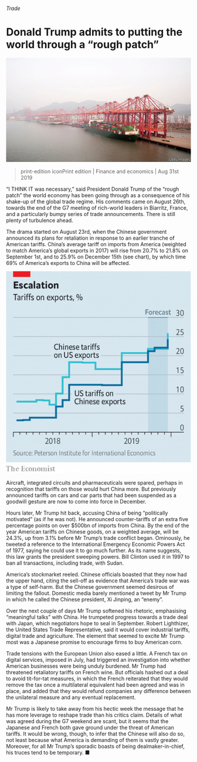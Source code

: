 ###### Trade

# Donald Trump admits to putting the world through a “rough patch” 

![image](images/20190831_FNP501.jpg) 

> print-edition iconPrint edition | Finance and economics | Aug 31st 2019 

“I THINK IT was necessary,” said President Donald Trump of the “rough patch” the world economy has been going through as a consequence of his shake-up of the global trade regime. His comments came on August 26th, towards the end of the G7 meeting of rich-world leaders in Biarritz, France, and a particularly bumpy series of trade announcements. There is still plenty of turbulence ahead. 

The drama started on August 23rd, when the Chinese government announced its plans for retaliation in response to an earlier tranche of American tariffs. China’s average tariff on imports from America (weighted to match America’s global exports in 2017) will rise from 20.7% to 21.8% on September 1st, and to 25.9% on December 15th (see chart), by which time 69% of America’s exports to China will be affected. 

![image](images/20190831_FNC659.png) 

Aircraft, integrated circuits and pharmaceuticals were spared, perhaps in recognition that tariffs on those would hurt China more. But previously announced tariffs on cars and car parts that had been suspended as a goodwill gesture are now to come into force in December. 

Hours later, Mr Trump hit back, accusing China of being “politically motivated” (as if he was not). He announced counter-tariffs of an extra five percentage points on over $500bn of imports from China. By the end of the year American tariffs on Chinese goods, on a weighted average, will be 24.3%, up from 3.1% before Mr Trump’s trade conflict began. Ominously, he tweeted a reference to the International Emergency Economic Powers Act of 1977, saying he could use it to go much further. As its name suggests, this law grants the president sweeping powers. Bill Clinton used it in 1997 to ban all transactions, including trade, with Sudan. 

America’s stockmarket reeled. Chinese officials boasted that they now had the upper hand, citing the sell-off as evidence that America’s trade war was a type of self-harm. But the Chinese government seemed desirous of limiting the fallout. Domestic media barely mentioned a tweet by Mr Trump in which he called the Chinese president, Xi Jinping, an “enemy”. 

Over the next couple of days Mr Trump softened his rhetoric, emphasising “meaningful talks” with China. He trumpeted progress towards a trade deal with Japan, which negotiators hope to seal in September. Robert Lighthizer, the United States Trade Representative, said it would cover industrial tariffs, digital trade and agriculture. The element that seemed to excite Mr Trump most was a Japanese promise to encourage firms to buy American corn. 

Trade tensions with the European Union also eased a little. A French tax on digital services, imposed in July, had triggered an investigation into whether American businesses were being unduly burdened. Mr Trump had threatened retaliatory tariffs on French wine. But officials hashed out a deal to avoid tit-for-tat measures, in which the French reiterated that they would remove the tax once a multilateral equivalent had been agreed and was in place, and added that they would refund companies any difference between the unilateral measure and any eventual replacement. 

Mr Trump is likely to take away from his hectic week the message that he has more leverage to reshape trade than his critics claim. Details of what was agreed during the G7 weekend are scant, but it seems that the Japanese and French both gave ground under the threat of American tariffs. It would be wrong, though, to infer that the Chinese will also do so, not least because what America is demanding of them is vastly greater. Moreover, for all Mr Trump’s sporadic boasts of being dealmaker-in-chief, his truces tend to be temporary. ■ 

